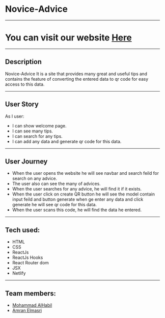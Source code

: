 # Novice-Advice
---

# You can visit our website [Here](https://timely-peony-53f3a5.netlify.app/)

---
## Description 
Novice-Advice  It is a site that provides many great and useful tips and contains the feature of converting the entered data to qr code for easy access to this data.

---
## User Story 
As I user:
* I can show welcome page.
* I can see many tips.
* I can search for any tips.
* I can add any data and generate qr code for this data.

---
## User Journey
* When the user opens the website he will see navbar and search feild for search on any advice.
* The user also can see the many of advices.
* When the user searches for any advice, he will find it if it exists.
* When the user click on create QR button he will see the model contain input feild and button generate when ge enter any data and click generate he will see qr code for this data.
* When the user scans this code, he will find the data he entered.

--- 
## Tech used:
* HTML
* CSS
* ReactJs
* ReactJs Hooks
* React Router dom
* JSX
* Netlify
---
## Team members:
* [Mohammad AlHabil](https://github.com/MohammadAlHabil)
* [Amran Elmasri](https://github.com/AmranElmasri)
